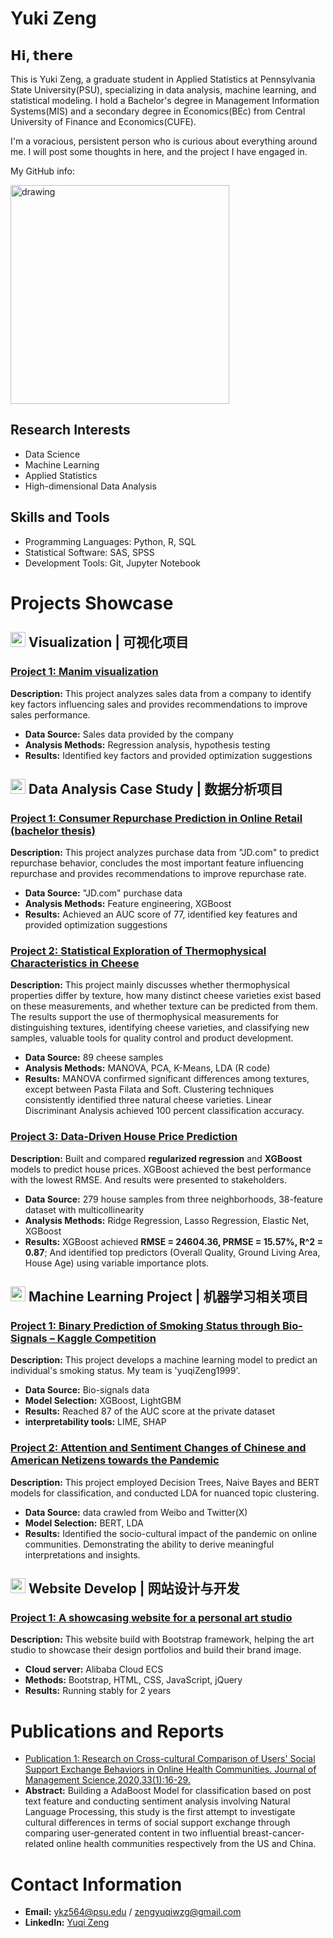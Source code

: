 # Yuki Zeng

## 𝗛𝗶, 𝘁𝗵𝗲𝗿𝗲 

This is Yuki Zeng, a graduate student in Applied Statistics at Pennsylvania State University(PSU), specializing in data analysis, machine learning, and statistical modeling. I hold a Bachelor's degree in Management Information Systems(MIS) and a secondary degree in Economics(BEc) from Central University of Finance and Economics(CUFE).

I'm a voracious, persistent person who is curious about everything around me. I will post some thoughts in here, and the project I have engaged in.

My GitHub info:

<img src="https://github-readme-stats.vercel.app/api?username=YukiZ1&count_private=true&show_icons=true&theme=tokyonight" alt="drawing" width="350"/>

## Research Interests
- Data Science
- Machine Learning
- Applied Statistics
- High-dimensional Data Analysis

## Skills and Tools
- Programming Languages: Python, R, SQL
- Statistical Software: SAS, SPSS
- Development Tools: Git, Jupyter Notebook

# Projects Showcase

## <img src="https://github.githubassets.com/images/icons/emoji/unicode/1f4ca.png" width="24px"/> Visualization | 可视化项目

### [Project 1: Manim visualization](https://github.com/TwilightSpar/CO2_Manim)
**Description:** This project analyzes sales data from a company to identify key factors influencing sales and provides recommendations to improve sales performance.
- **Data Source:** Sales data provided by the company
- **Analysis Methods:** Regression analysis, hypothesis testing
- **Results:** Identified key factors and provided optimization suggestions

## <img src="https://github.githubassets.com/images/icons/emoji/unicode/1f4ca.png" width="24px"/> Data Analysis Case Study | 数据分析项目
### [Project 1: Consumer Repurchase Prediction in Online Retail (bachelor thesis)](https://github.com/YukiZ1/Consumer-Repurchase-Prediction-in-Online-Retail)
**Description:** This project analyzes purchase data from "JD.com" to predict repurchase behavior, concludes the most important feature influencing repurchase and provides recommendations to improve repurchase rate.
- **Data Source:** "JD.com" purchase data
- **Analysis Methods:** Feature engineering, XGBoost
- **Results:** Achieved an AUC score of 77, identified key features and provided optimization suggestions

### [Project 2: Statistical Exploration of Thermophysical Characteristics in Cheese](https://github.com/YukiZ1/CheeseAnalysis)
**Description:** This project mainly discusses whether thermophysical properties differ by texture, how many distinct cheese varieties exist based on these measurements, and whether texture can be predicted from them. The results support the use of thermophysical measurements for distinguishing textures, identifying cheese varieties, and classifying new samples, valuable tools for quality control and product development.
- **Data Source:** 89 cheese samples
- **Analysis Methods:** MANOVA, PCA, K-Means, LDA (R code)
- **Results:** MANOVA confirmed significant differences among textures, except between Pasta Filata and Soft. Clustering techniques consistently identified three natural cheese varieties. Linear Discriminant Analysis achieved 100 percent classification accuracy.

### [Project 3: Data-Driven House Price Prediction](https://github.com/YukiZ1/Data-Driven-House-Price-prediction)
**Description:** Built and compared **regularized regression** and **XGBoost** models to predict house prices. XGBoost achieved the best performance with the lowest RMSE. And results were presented to stakeholders.

- **Data Source:** 279 house samples from three neighborhoods, 38-feature dataset with multicollinearity 
- **Analysis Methods:** Ridge Regression, Lasso Regression, Elastic Net, XGBoost
- **Results:** XGBoost achieved **RMSE = 24604.36, PRMSE = 15.57%, R^2 = 0.87**; And identified top predictors (Overall Quality, Ground Living Area, House Age) using variable importance plots.

## <img src="https://github.githubassets.com/images/icons/emoji/unicode/1f4c7.png" width="24px"/> Machine Learning Project | 机器学习相关项目

### [Project 1: Binary Prediction of Smoking Status through Bio-Signals – Kaggle Competition](https://www.kaggle.com/competitions/playground-series-s3e24/overview)
**Description:** This project develops a machine learning model to predict an individual's smoking status. My team is 'yuqiZeng1999'.
- **Data Source:** Bio-signals data
- **Model Selection:** XGBoost, LightGBM
- **Results:** Reached 87 of the AUC score at the private dataset
- **interpretability tools:** LIME, SHAP 

### [Project 2: Attention and Sentiment Changes of Chinese and American Netizens towards the Pandemic](https://github.com/YukiZ1/Attention-and-Sentiment-Changes-of-Chinese-and-American-Netizens-towards-the-Pandemic)
**Description:** This project employed Decision Trees, Naive Bayes and BERT models for classification, and conducted LDA for nuanced topic clustering.
- **Data Source:** data crawled from Weibo and Twitter(X)
- **Model Selection:** BERT, LDA
- **Results:** Identified the socio-cultural impact of the pandemic on online communities. Demonstrating the ability to derive meaningful interpretations and insights.

## <img src="https://github.githubassets.com/images/icons/emoji/unicode/1f4d8.png" width="24px"/> Website Develop | 网站设计与开发
### [Project 1: A showcasing website for a personal art studio](https://github.com/YukiChinese/Laoshuowei.design.git)
**Description:** This website build with Bootstrap framework, helping the art studio to showcase their design portfolios and build their brand image.
- **Cloud server:** Alibaba Cloud ECS
- **Methods:** Bootstrap, HTML, CSS, JavaScript, jQuery
- **Results:** Running stably for 2 years

# Publications and Reports
- [Publication 1: Research on Cross-cultural Comparison of Users' Social Support Exchange Behaviors in Online Health Communities. Journal of Management Science,2020,33(1):16-29.](https://github.com/username/publication1)
- **Abstract:** Building a AdaBoost Model for classification based on post text feature and conducting sentiment analysis involving Natural Language Processing, this study is the first attempt to investigate cultural differences in terms of social support exchange through comparing user-generated content in two influential breast-cancer-related online health communities respectively from the US and China.

# Contact Information
- **Email:** ykz564@psu.edu / zengyuqiwzg@gmail.com
- **LinkedIn:** [Yuqi Zeng](https://www.linkedin.com/in/yuqi-zeng-18453934a/)
